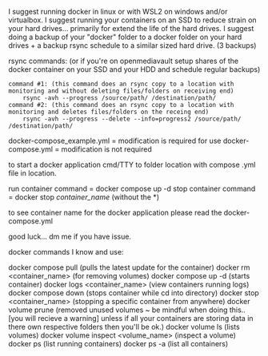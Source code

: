 I suggest running docker in linux or with WSL2 on windows and/or virtualbox.
I suggest running your containers on an SSD to reduce strain on your hard drives... primarily for extend the life of the hard drives.
I suggest doing a backup of your "docker" folder to a docker folder on your hard drives + a backup rsync schedule to a similar sized hard drive. (3 backups)

rsync commands: (or if you're on openmediavault setup shares of the docker container on your SSD and your HDD and schedule regular backups)

	command #1: (this command does an rsync copy to a location with monitoring and without deleting files/folders on receiving end)
		rsync -avh --progress /source/path/ /destination/path/
	command #2: (this command does an rsync copy to a location with monitoring and deletes files/folders on the receing end)
		rsync -avh --progress --delete --info=progress2 /source/path/ /destination/path/

docker-compose_example.yml = modification is required for use
docker-compose.yml = modification is not required

to start a docker application cmd/TTY to folder location with compose .yml file in location.

run container command = docker compose up -d
stop container command = docker stop *container_name* (without the *)

to see container name for the docker application please read the docker-compose.yml

good luck... dm me if you have issue.



docker commands I know and use:

docker compose pull                        (pulls the latest update for the container)
docker rm <container_name>                 (for removing volumes)
docker compose up -d                       (starts container)
docker logs <container_name>               (view containers running logs)
docker compose down                        (stops container while cd into directory)
docker stop <container_name>               (stopping a specific container from anywhere)
docker volume prune                        (removed unused volumes ~ be mindful when doing this.. [you will recieve a warning] unless if all your containers are storing data in there own respective folders then you'll be ok.)
docker volume ls                           (lists volumes)
docker volume inspect <volume_name>        (inspect a volume)
docker ps                                  (list running containers)
docker ps -a                               (list all containers)
